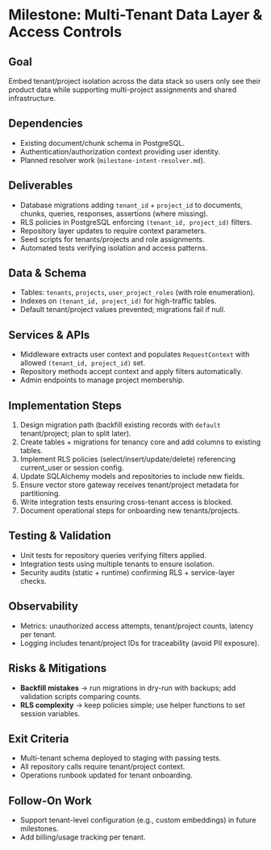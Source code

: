 # Milestone: Multi-Tenant Data Layer & Access Controls

## Goal
Embed tenant/project isolation across the data stack so users only see their product data while supporting multi-project assignments and shared infrastructure.

## Dependencies
- Existing document/chunk schema in PostgreSQL.
- Authentication/authorization context providing user identity.
- Planned resolver work (`milestone-intent-resolver.md`).

## Deliverables
- Database migrations adding `tenant_id` + `project_id` to documents, chunks, queries, responses, assertions (where missing).
- RLS policies in PostgreSQL enforcing `(tenant_id, project_id)` filters.
- Repository layer updates to require context parameters.
- Seed scripts for tenants/projects and role assignments.
- Automated tests verifying isolation and access patterns.

## Data & Schema
- Tables: `tenants`, `projects`, `user_project_roles` (with role enumeration).
- Indexes on `(tenant_id, project_id)` for high-traffic tables.
- Default tenant/project values prevented; migrations fail if null.

## Services & APIs
- Middleware extracts user context and populates `RequestContext` with allowed `(tenant_id, project_id)` set.
- Repository methods accept context and apply filters automatically.
- Admin endpoints to manage project membership.

## Implementation Steps
1. Design migration path (backfill existing records with `default` tenant/project; plan to split later).
2. Create tables + migrations for tenancy core and add columns to existing tables.
3. Implement RLS policies (select/insert/update/delete) referencing current_user or session config.
4. Update SQLAlchemy models and repositories to include new fields.
5. Ensure vector store gateway receives tenant/project metadata for partitioning.
6. Write integration tests ensuring cross-tenant access is blocked.
7. Document operational steps for onboarding new tenants/projects.

## Testing & Validation
- Unit tests for repository queries verifying filters applied.
- Integration tests using multiple tenants to ensure isolation.
- Security audits (static + runtime) confirming RLS + service-layer checks.

## Observability
- Metrics: unauthorized access attempts, tenant/project counts, latency per tenant.
- Logging includes tenant/project IDs for traceability (avoid PII exposure).

## Risks & Mitigations
- **Backfill mistakes** → run migrations in dry-run with backups; add validation scripts comparing counts.
- **RLS complexity** → keep policies simple; use helper functions to set session variables.

## Exit Criteria
- Multi-tenant schema deployed to staging with passing tests.
- All repository calls require tenant/project context.
- Operations runbook updated for tenant onboarding.

## Follow-On Work
- Support tenant-level configuration (e.g., custom embeddings) in future milestones.
- Add billing/usage tracking per tenant.
